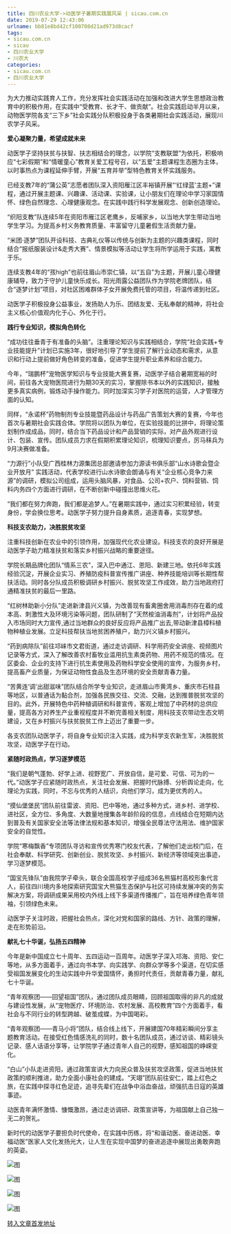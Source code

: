 ```yaml
---
title: 四川农业大学->动医学子暑期实践展风采 | sicau.com.cn
date: 2019-07-29 12:43:06
urlname: bb81e8bd42cf100708d21ad973d8cacf
tags: 
- sicau.com.cn
- sicau
- 四川农业大学
- 川农大
categories:
- sicau.com.cn
- 四川农业大学
---
```



为大力推动实践育人工作，充分发挥社会实践活动在加强和改进大学生思想政治教育中的积极作用，在实践中“受教育、长才干、做贡献”。社会实践启动半月以来，动物医学院各支“三下乡”社会实践分队积极投身于各类暑期社会实践活动，展现川农学子风采。

**爱心凝聚力量，希望成就未来**

动医学子坚持扶贫与扶智、扶志相结合的理念，以学院“支教联盟”为依托，积极响应“七彩假期”和“情暖童心”教育关爱工程号召，以“五爱”主题课程生态圈为主体，以时事热点为课程延伸手臂，开展“五育并举”型特色教育关怀实践服务。

已经支教7年的“蒲公英”志愿者团队深入资阳雁江区丰裕镇开展“‘红绿蓝’主题+”课程，通过开展主题课、兴趣课、活动课、实验课，让小朋友们在理论中学习家国情怀、绿色自然理念、心理健康观念。在实践中践行科学发展观念、创新创造理论。

“织阳支教”队连续5年在资阳市雁江区老鹰乡，反哺家乡，以当地大学生带动当地学生学习。为提高乡村义务教育质量、丰富留守儿童暑假生活贡献力量。

“米团·逐梦”团队开设科技、古典礼仪等以传统与创新为主题的兴趣类课程，同时结合“报纸服装设计&走秀大赛”、情景模拟等活动让学生将所学运用于实践，寓教于乐。

连续支教4年的“孩high”也前往眉山市崇仁镇，以“五自”为主题，开展儿童心理健康辅导，致力于守护儿童快乐成长。阳光雨露公益团队作为学院老牌团队，结合“逐梦计划”项目，对社区困难群体子女开展免费托管的项目，将温传递到社区。

动医学子积极投身公益事业，发扬助人为乐、团结友爱、无私奉献的精神，将社会主义核心价值观内化于心、外化于行。

**践行专业知识，模拟角色转化**

“成功往往垂青于有准备的头脑”。注重理论知识与实践相结合，学院“社会实践+专业技能提升”计划已实施3年，很好地引导了学生提前了解行业动态和需求，从意识和行动上提前做好角色转变的准备，促进学生提升职业素养和综合能力。

今年，“瑞鹏杯”宠物医学知识与专业技能大赛复赛，动医学子结合暑期宽裕的时间，前往各大宠物医院进行为期30天的实习，掌握除书本以外的实践知识，接触更多真实病例，锻炼动手操作能力。同时加深实习学子对医院的运营，人才管理方面的认知。

同样，“永诺杯”药物制剂专业技能暨药品设计与药品广告策划大赛的复赛，今年也首次与暑期社会实践合体。学院将以团队为单位，在实验技能的比拼中，将理论策划制作成成品，同时，结合当下药品设计和产品营销的实际，对产品外观进行设计、包装、宣传。团队成员力求在假期积累理论知识，梳理知识要点，厉马秣兵为9月决赛做准备。

“力源行”小队受广西桂林力源集团总部邀请参加力源读书俱乐部“山水诗歌会暨企业开放月” 实践活动，代表学校进行山水诗歌会朗诵与有关“企业核心竞争力来源”的调研，模拟公司组成，运用头脑风暴，对食品、公司+农户、饲料营销、饲料内务四个方面进行调研，在不断创新中碰撞出思维火花。

“我们都在努力奔跑，我们都是追梦人。”在暑期实践中，通过实习积累经验，转变身份，学会换位思考。动医学子努力提升自身素质，追逐青春，实现梦想。

**科技支农助力，决胜脱贫攻坚**

注重科技创新在农业中的引领作用，加强现代化农业建设。科技支农的良好开展是动医学子助力精准扶贫和落实乡村振兴战略的重要途径。

学院长期品牌化团队“情系三农”，深入巴中通江、恩阳、新建三地。依托6年实践经验沉淀，开展企业实习、养殖防疫科普宣传推广讲座、种养技能培训等长期性帮扶活动。同时各分队成员积极调研乡村振兴、脱贫攻坚工作成效，助力当地政府打通精准扶贫的最后一里路。

“红树林助新小分队”走进新津县兴义镇，为改善现有畜禽圈舍用消毒剂存在着的成本高、刺激性大及环境污染等问题，团队研制了“天然桉油消毒剂”，计划将产品投入市场同时大力宣传,通过当地群众的良好反应将产品推广出去,带动新津县樟科植物种植业发展。立足科技帮扶当地贫困养殖户，助力兴义镇乡村振兴。

“药到病除队”前往邛崃市文君街道，通过走访调研、科学用药安全讲座、视频图片记录等方式，深入了解改善农村畜牧业滥用抗生素类药物、用药不规范的情况。在区委会、企业的支持下进行抗生素使用及药物科学安全使用的宣传，为服务乡村，提高畜产业质量，为保证动物性食品及生态环境的安全贡献青春力量。

“苦黄连‘调’出甜滋味”团队结合所学专业知识，走进眉山市黄湾乡、重庆市石柱县等地区，以普通话为黏合剂，加强各民族交往、交流、交融，达到推普脱贫攻坚的目的。此外，开展特色中药种植调研和科普宣传，客观上增加了中药材的总供应量，提高各方对养生产业重视程度并不断完善相关制度，用科技支农带动生态文明建设，又在乡村振兴与扶贫脱贫工作上迈出了重要一步。

各支农团队动医学子，将自身专业知识注入实践，成为科学支农新生军，决胜脱贫攻坚，动医学子在行动。

**紧随时政热点，学习逐梦模范**

“我们是朝气蓬勃、好学上进、视野宽广、开放自信，是可爱、可信、可为的一代。”动医学子应紧随时政热点，关注社会发展、把握时代脉搏、分析舆论走向，化理论为实践，同时，不忘与优秀的人结识，向他们学习，成为更优秀的人。

“摸仙堡堡民”团队前往雷波、资阳、巴中等地，通过多种方式，进乡村、进学校、进社区，全方位、多角度、大数量地搜集各年龄阶段的信息，点线结合在短期内达到普及有关国家安全法等法律法规和基本知识，增强全民尊法守法用法、维护国家安全的自觉性。

学院“寒梅飘香”专项团队寻访和宣传优秀寒门校友代表，了解他们走出校门后，在社会奉献、科学研究、创新创业、脱贫攻坚、乡村振兴、新经济等领域突出事迹，学习逐梦模范。

“国宝先锋队”由我院学子牵头，联合全国高校学子组成36名熊猫村高校形象代言人，前往四川境内多地探索研究国宝大熊猫生态保护与社区可持续发展冲突的务实解决方案，将调研成果采用校内外线上线下多渠道传播推广，旨在培养绿色青年领袖，引领绿色未来。

动医学子关注时政，把握社会热点，深化对党和国家的路线、方针、政策的理解，走在形势前沿。

**献礼七十华诞，弘扬五四精神**

今年是新中国成立七十周年、五四运动一百周年。动医学子深入邛海、资阳、安仁等地，从多方面着手，通过向书本学、向实践学、向群众学等多个渠道，在切实感受祖国发展变化的生动实践中升华爱国情怀，勇担时代责任，贡献青春力量，献礼七十华诞。

“青年观察团——回望祖国”团队，通过团队成员眼睛，回顾祖国取得的非凡的成就与建设性发展，从“宠物医疗、环境防治、农村发展、高校教育”四个方面着手，看社会与不同行业的转型跨越、破茧成蝶，为中国喝彩。

“青年观察团——青马小将”团队，结合线上线下，开展建国70年精彩瞬间分享主题教育活动。在接受红色情感洗礼的同时，数十名团队成员，通过访谈、精彩镜头记录、感人话语分享等，让学院学子通过青年人自己的视野，感知祖国的峥嵘变化。

“白山”小队走进资阳，通过政策宣讲大力向民众普及扶贫攻坚政策，促进当地扶贫政策的顺利推进，助力全面小康社会的建成。“天翊”团队前往安仁，踏上红色之旅，在实践中探寻红色足迹，追寻先辈们在战争中浴血奋战，顽强抗击日寇的英雄事迹。

动医青年满怀激情、慷慨激昂，通过走访调研、政策宣讲等，为祖国献上自己独一无二的贺礼。

新时代的动医学子要担负时代使命，在实践中历练，将“和谐动医、奋进动医、幸福动医”医家人文化发扬光大，让人生在实现中国梦的奋进追逐中展现出勇敢奔跑的英姿。



![图](https://news.sicau.edu.cn/__local/2/27/B0/2C5AAAB797D5F178C02C35E7DCF_2C8A7021_1E2E0.png)

![图](https://news.sicau.edu.cn/__local/0/D7/90/B1EDDB1FDC5DF197FF0F69D88F3_5E1E7949_111CF.jpg)

![图](https://news.sicau.edu.cn/__local/5/01/66/1B6EAF3F663E6C83ACD40FF84E6_FB34D219_26A0D.jpg)

![图](https://news.sicau.edu.cn/__local/5/08/96/7006BAD71700617ED7B6FBF5C7B_E383F399_189EF.jpg)

[转入文章首发地址](https://news.sicau.edu.cn/info/1078/52688.htm)